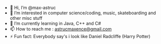 - 👋 Hi, I’m @max-astruc
- 👀 I’m interested in computer science/coding, music, skateboarding and other misc stuff
- 🌱 I’m currently learning in Java, C++ and C#
- 📫 How to reach me : astrucmaxence@gmail.com
- ⚡ Fun fact: Everybody say's i look like Daniel Radcliffe (Harry Potter)

<!---
max-astruc/max-astruc is a ✨ special ✨ repository because its `README.md` (this file) appears on your GitHub profile.
You can click the Preview link to take a look at your changes.
--->
